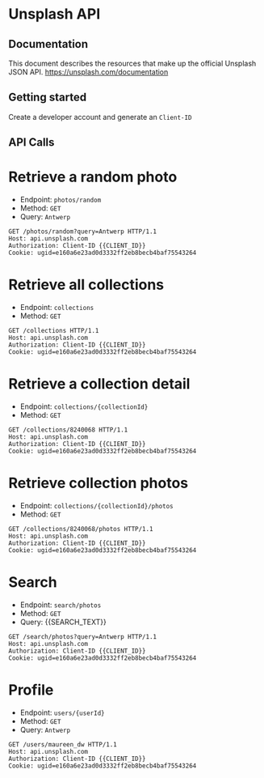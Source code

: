 # Unsplash API

## Documentation
This document describes the resources that make up the official Unsplash JSON API.
https://unsplash.com/documentation

## Getting started

Create a developer account and generate an `Client-ID`

## API Calls

# Retrieve a random photo
- Endpoint: `photos/random`
- Method: `GET`
- Query: `Antwerp`

```
GET /photos/random?query=Antwerp HTTP/1.1
Host: api.unsplash.com
Authorization: Client-ID {{CLIENT_ID}}
Cookie: ugid=e160a6e23ad0d3332ff2eb8becb4baf75543264
```

# Retrieve all collections

- Endpoint: `collections`
- Method: `GET`

```
GET /collections HTTP/1.1
Host: api.unsplash.com
Authorization: Client-ID {{CLIENT_ID}}
Cookie: ugid=e160a6e23ad0d3332ff2eb8becb4baf75543264
```

# Retrieve a collection detail

- Endpoint: `collections/{collectionId}`
- Method: `GET`

```
GET /collections/8240068 HTTP/1.1
Host: api.unsplash.com
Authorization: Client-ID {{CLIENT_ID}}
Cookie: ugid=e160a6e23ad0d3332ff2eb8becb4baf75543264
```

# Retrieve collection photos

- Endpoint: `collections/{collectionId}/photos`
- Method: `GET`

```
GET /collections/8240068/photos HTTP/1.1
Host: api.unsplash.com
Authorization: Client-ID {{CLIENT_ID}}
Cookie: ugid=e160a6e23ad0d3332ff2eb8becb4baf75543264
```

# Search

- Endpoint: `search/photos`
- Method: `GET`
- Query: {{SEARCH_TEXT}}

```
GET /search/photos?query=Antwerp HTTP/1.1
Host: api.unsplash.com
Authorization: Client-ID {{CLIENT_ID}}
Cookie: ugid=e160a6e23ad0d3332ff2eb8becb4baf75543264
```

# Profile

- Endpoint: `users/{userId}`
- Method: `GET`
- Query: `Antwerp`

```
GET /users/maureen_dw HTTP/1.1
Host: api.unsplash.com
Authorization: Client-ID {{CLIENT_ID}}
Cookie: ugid=e160a6e23ad0d3332ff2eb8becb4baf75543264
```